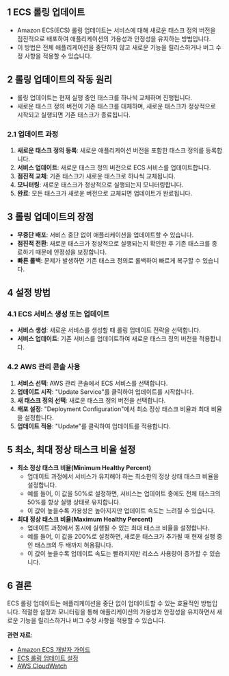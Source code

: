 ## 1 ECS 롤링 업데이트

- Amazon ECS(ECS) 롤링 업데이트는 서비스에 대해 새로운 태스크 정의 버전을 점진적으로 배포하여 애플리케이션의 가용성과 안정성을 유지하는 방법입니다.
- 이 방법은 전체 애플리케이션을 중단하지 않고 새로운 기능을 릴리스하거나 버그 수정 사항을 적용할 수 있습니다.



## 2 롤링 업데이트의 작동 원리

- 롤링 업데이트는 현재 실행 중인 태스크를 하나씩 교체하며 진행됩니다.
- 새로운 태스크 정의 버전이 기존 태스크를 대체하며, 새로운 태스크가 정상적으로 시작되고 실행되면 기존 태스크가 종료됩니다.



### 2.1 업데이트 과정

1. **새로운 태스크 정의 등록**: 새로운 애플리케이션 버전을 포함한 태스크 정의를 등록합니다.
2. **서비스 업데이트**: 새로운 태스크 정의 버전으로 ECS 서비스를 업데이트합니다.
3. **점진적 교체**: 기존 태스크가 새로운 태스크로 하나씩 교체됩니다.
4. **모니터링**: 새로운 태스크가 정상적으로 실행되는지 모니터링합니다.
5. **완료**: 모든 태스크가 새로운 버전으로 교체되면 업데이트가 완료됩니다.



## 3 롤링 업데이트의 장점

- **무중단 배포**: 서비스 중단 없이 애플리케이션을 업데이트할 수 있습니다.
- **점진적 전환**: 새로운 태스크가 정상적으로 실행되는지 확인한 후 기존 태스크를 종료하기 때문에 안정성을 보장합니다.
- **빠른 롤백**: 문제가 발생하면 기존 태스크 정의로 롤백하여 빠르게 복구할 수 있습니다.



## 4 설정 방법

### 4.1 ECS 서비스 생성 또는 업데이트

- **서비스 생성**: 새로운 서비스를 생성할 때 롤링 업데이트 전략을 선택합니다.
- **서비스 업데이트**: 기존 서비스를 업데이트하여 새로운 태스크 정의 버전을 적용합니다.

### 4.2 AWS 관리 콘솔 사용

1. **서비스 선택**: AWS 관리 콘솔에서 ECS 서비스를 선택합니다.
2. **업데이트 시작**: "Update Service"를 클릭하여 업데이트를 시작합니다.
3. **새 태스크 정의 선택**: 새로운 태스크 정의 버전을 선택합니다.
4. **배포 설정**: "Deployment Configuration"에서 최소 정상 태스크 비율과 최대 비율을 설정합니다.
5. **업데이트 적용**: "Update"를 클릭하여 업데이트를 적용합니다.



## 5 최소, 최대 정상 태스크 비율 설정

- **최소 정상 태스크 비율(Minimum Healthy Percent)**
	- 업데이트 과정에서 서비스가 유지해야 하는 최소한의 정상 상태 태스크 비율을 설정합니다. 
	- 예를 들어, 이 값을 50%로 설정하면, 서비스는 업데이트 중에도 전체 태스크의 50%를 항상 실행 상태로 유지합니다. 
	- 이 값이 높을수록 가용성은 높아지지만 업데이트 속도는 느려질 수 있습니다.
- **최대 정상 태스크 비율(Maximum Healthy Percent)**
	- 업데이트 과정에서 동시에 실행될 수 있는 최대 태스크 비율을 설정합니다. 
	- 예를 들어, 이 값을 200%로 설정하면, 새로운 태스크가 추가될 때 현재 실행 중인 태스크의 두 배까지 허용됩니다. 
	- 이 값이 높을수록 업데이트 속도는 빨라지지만 리소스 사용량이 증가할 수 있습니다.



## 6 결론

ECS 롤링 업데이트는 애플리케이션을 중단 없이 업데이트할 수 있는 효율적인 방법입니다. 적절한 설정과 모니터링을 통해 애플리케이션의 가용성과 안정성을 유지하면서 새로운 기능을 릴리스하거나 버그 수정 사항을 적용할 수 있습니다.



**관련 자료**:

- [Amazon ECS 개발자 가이드](https://docs.aws.amazon.com/AmazonECS/latest/developerguide/what-is-ecs.html)
- [ECS 롤링 업데이트 설정](https://docs.aws.amazon.com/AmazonECS/latest/developerguide/update-service.html)
- [AWS CloudWatch](https://docs.aws.amazon.com/AmazonCloudWatch/latest/monitoring/WhatIsCloudWatch.html)